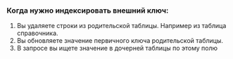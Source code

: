 ### Когда нужно индексировать внешний ключ:
  1. Вы удаляете строки из родительской таблицы. Например из таблица справочника.
  2. Вы обновляете значение первичного ключа родительской таблицы.
  3. В запросе вы ищете значение в дочерней таблицы по этому полю